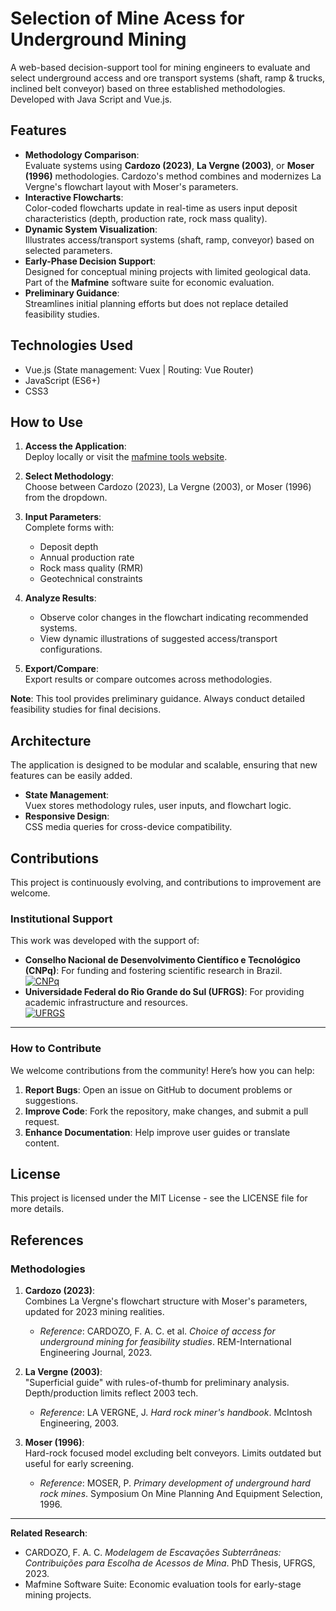 # Selection of Mine Acess for Underground Mining

A web-based decision-support tool for mining engineers to evaluate and select underground access and ore transport systems (shaft, ramp & trucks, inclined belt conveyor) based on three established methodologies. Developed with Java Script and Vue.js.

## Features

- **Methodology Comparison**:  
  Evaluate systems using **Cardozo (2023)**, **La Vergne (2003)**, or **Moser (1996)** methodologies. Cardozo's method combines and modernizes La Vergne's flowchart layout with Moser's parameters.
- **Interactive Flowcharts**:  
  Color-coded flowcharts update in real-time as users input deposit characteristics (depth, production rate, rock mass quality).
- **Dynamic System Visualization**:  
  Illustrates access/transport systems (shaft, ramp, conveyor) based on selected parameters.
- **Early-Phase Decision Support**:  
  Designed for conceptual mining projects with limited geological data. Part of the **Mafmine** software suite for economic evaluation.
- **Preliminary Guidance**:  
  Streamlines initial planning efforts but does not replace detailed feasibility studies.

## Technologies Used
- Vue.js (State management: Vuex | Routing: Vue Router)
- JavaScript (ES6+)
- CSS3

## How to Use

1. **Access the Application**:  
   Deploy locally or visit the [mafmine tools website](https://www.mafmine.com.br/v3.1/tools/mas/index.html#/cardozo).

2. **Select Methodology**:  
   Choose between Cardozo (2023), La Vergne (2003), or Moser (1996) from the dropdown.

3. **Input Parameters**:  
   Complete forms with:
   - Deposit depth
   - Annual production rate
   - Rock mass quality (RMR)
   - Geotechnical constraints

4. **Analyze Results**:  
   - Observe color changes in the flowchart indicating recommended systems.
   - View dynamic illustrations of suggested access/transport configurations.

5. **Export/Compare**:  
   Export results or compare outcomes across methodologies.

**Note**: This tool provides preliminary guidance. Always conduct detailed feasibility studies for final decisions.

## Architecture

The application is designed to be modular and scalable, ensuring that new features can be easily added.

- **State Management**:  
  Vuex stores methodology rules, user inputs, and flowchart logic.
- **Responsive Design**:  
  CSS media queries for cross-device compatibility.

## Contributions

This project is continuously evolving, and contributions to improvement are welcome. 

### Institutional Support
This work was developed with the support of:  
- **Conselho Nacional de Desenvolvimento Científico e Tecnológico (CNPq)**: For funding and fostering scientific research in Brazil.  
  [![CNPq](https://img.shields.io/badge/Supported%20by-CNPq-blue)](https://www.gov.br/cnpq/)  
- **Universidade Federal do Rio Grande do Sul (UFRGS)**: For providing academic infrastructure and resources.  
  [![UFRGS](https://img.shields.io/badge/Affiliated%20with-UFRGS-red)](https://www.ufrgs.br/)  

---

### How to Contribute
We welcome contributions from the community! Here’s how you can help:  
1. **Report Bugs**: Open an issue on GitHub to document problems or suggestions.  
2. **Improve Code**: Fork the repository, make changes, and submit a pull request.  
3. **Enhance Documentation**: Help improve user guides or translate content. 

## License

This project is licensed under the MIT License - see the LICENSE file for more details.

## References

### Methodologies
1. **Cardozo (2023)**:  
   Combines La Vergne's flowchart structure with Moser's parameters, updated for 2023 mining realities.  
   - *Reference*: CARDOZO, F. A. C. et al. *Choice of access for underground mining for feasibility studies*. REM-International Engineering Journal, 2023.

2. **La Vergne (2003)**:  
   "Superficial guide" with rules-of-thumb for preliminary analysis. Depth/production limits reflect 2003 tech.  
   - *Reference*: LA VERGNE, J. *Hard rock miner's handbook*. McIntosh Engineering, 2003.

3. **Moser (1996)**:  
   Hard-rock focused model excluding belt conveyors. Limits outdated but useful for early screening.  
   - *Reference*: MOSER, P. *Primary development of underground hard rock mines*. Symposium On Mine Planning And Equipment Selection, 1996.

---

**Related Research**:  
- CARDOZO, F. A. C. *Modelagem de Escavações Subterrâneas: Contribuições para Escolha de Acessos de Mina*. PhD Thesis, UFRGS, 2023.  
- Mafmine Software Suite: Economic evaluation tools for early-stage mining projects.